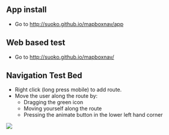## App install
* Go to http://suoko.github.io/mapboxnav/app

## Web based test
* Go to http://suoko.github.io/mapboxnav/

## Navigation Test Bed

* Right click (long press mobile) to add route. 
* Move the user along the route by:
    - Dragging the green icon
    - Moving yourself along the route
    - Pressing the animate button in the lower left hand corner


![](https://i.cloudup.com/axym2gQqqD.gif)
